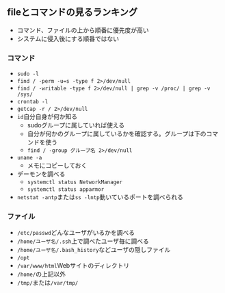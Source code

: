 ## fileとコマンドの見るランキング
- コマンド、ファイルの上から順番に優先度が高い
- システムに侵入後にする順番ではない
### コマンド
- `sudo -l`
- `find / -perm -u=s -type f 2>/dev/null`
- `find / -writable -type f 2>/dev/null | grep -v /proc/ | grep -v /sys/ `
- `crontab -l`
- `getcap -r / 2>/dev/null`
- `id`自分自身が何か知る
  - sudoグループに属していれば使える
  - 自分が何かのグループに属しているかを確認する。グループは下のコマンドを使う
  - `find / -group グループ名 2>/dev/null`  
- `uname -a`
  - メモにコピーしておく 
- デーモンを調べる
  - `systemctl status NetworkManager`
  - `systemctl status apparmor`
- `netstat -antp`または`ss -lntp`動いているポートを調べられる

### ファイル
- `/etc/passwd`どんなユーザがいるかを調べる
- `/home/ユーザ名/.ssh`上で調べたユーザ毎に調べる
- `/home/ユーザ名/.bash_history`などユーザの隠しファイル
- `/opt`
- `/var/www/html`Webサイトのディレクトリ
- `/home/`の上記以外
- `/tmp/`または`/var/tmp/`
